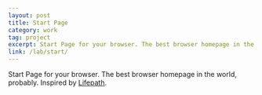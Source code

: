 ```yaml
---
layout: post
title: Start Page
category: work
tag: project
excerpt: Start Page for your browser. The best browser homepage in the world, probably.
link: /lab/start/
---
```


<p>Start Page for your browser. The best browser homepage in the world, probably. Inspired by <a href="http://lifepath.me/">Lifepath</a>.</p>
